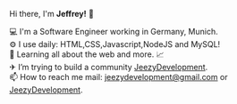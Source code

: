 Hi there, I'm **Jeffrey!** 👋

 💻 I'm a Software Engineer working in Germany, Munich.<br>
⚙️ I use daily: HTML,CSS,Javascript,NodeJS and MySQL!
<br>
🌱 Learning all about the web and more. 📈
<br>
✈ I’m trying to build a community <a href="https://JeezyDevelopment.com">JeezyDevelopment</a>.
<br>
📫 How to reach me mail: jeezydevelopment@gmail.com or <a href="https://JeezyDevelopment.com">JeezyDevelopment</a>.
<br>

<!---
JeezyDev/JeezyDev is a ✨ special ✨ repository because its `README.md` (this file) appears on your GitHub profile.
You can click the Preview link to take a look at your changes.
--->
